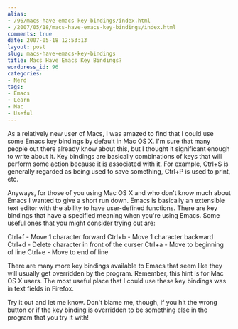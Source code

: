 ```yaml
---
alias:
- /96/macs-have-emacs-key-bindings/index.html
- /2007/05/18/macs-have-emacs-key-bindings/index.html
comments: true
date: 2007-05-18 12:53:13
layout: post
slug: macs-have-emacs-key-bindings
title: Macs Have Emacs Key Bindings?
wordpress_id: 96
categories:
- Nerd
tags:
- Emacs
- Learn
- Mac
- Useful
---
```


As a relatively new user of Macs, I was amazed to find that I could use some Emacs key bindings by default in Mac OS X.  I'm sure that many people out there already know about this, but I thought it significant enough to write about it.  Key bindings are basically combinations of keys that will perform some action because it is associated with it.  For example, Ctrl+S is generally regarded as being used to save something, Ctrl+P is used to print, etc.

Anyways, for those of you using Mac OS X and who don't know much about Emacs I wanted to give a short run down.  Emacs is basically an extensible text editor with the ability to have user-defined functions.  There are key bindings that have a specified meaning when you're using Emacs.  Some useful ones that you might consider trying out are:

Ctrl+f - Move 1 character forward
Ctrl+b - Move 1 character backward
Ctrl+d - Delete character in front of the curser
Ctrl+a - Move to beginning of line
Ctrl+e - Move to end of line

There are many more key bindings available to Emacs that seem like they will usually get overridden by the program.  Remember, this hint is for Mac OS X users.  The most useful place that I could use these key bindings was in text fields in Firefox.

Try it out and let me know.  Don't blame me, though, if you hit the wrong button or if the key binding is overridden to be something else in the program that you try it with!
